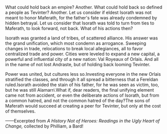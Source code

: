What could hold back an empire? Another. What could hold back so defined a people as Tevinter? Another. Let us consider if eldest Isorath was not meant to honor Maferath, for the father's fate was already condemned by hidden betrayal. Let us consider that Isorath was told to turn from ties to Maferath, to look forward, not back. What of his actions then?

Isorath was granted a land of tribes, of scattered alliance. His answer was the grand unification, which most condemn as arrogance. Sweeping changes in trade, relocations to break local allegiances, all to favor centralized trade and power. Cities were leveled to expand a new capital, a powerful and influential city of a new nation: Val Royeaux of Orlais. And all in the name of not lost Andraste, but of holding back looming Tevinter.

Power was united, but cultures less so.Investing everyone in the new Orlais stratified the classes, and through it all spread a bitterness that a Fereldan ruled.Isorath avoided the stain of his father, for he was seen as victim, too, but he was still Alamarri.What if, dear readers, the final unifying element came not from accident, or even the deliberate actions of Isorath, but from a common hatred, and not the common hatred of the day?The sons of Maferath would succeed at creating a peer for Tevinter, but only at the cost of themselves.

——Excerpted from <i> A History Not of Heroes: Readings in the Ugly Heart of Change, </i> collected by Philliam, a Bard!
